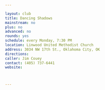 ```yaml
---

layout: club
title: Dancing Shadows
mainstream: no
plus: no
advanced: no
rounds: yes
schedule: every Monday, 7:30 PM
location: Linwood United Methodist Church
address: 3034 NW 17th St., Oklahoma City, OK
directions: 
caller: Jim Couey
contact: (405) 737-6441
website: 



---
```



